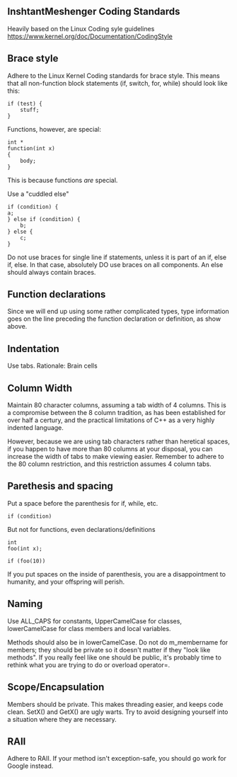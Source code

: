 InshtantMeshenger Coding Standards
----------------------------------

Heavily based on the Linux Coding syle guidelines
https://www.kernel.org/doc/Documentation/CodingStyle

## Brace style

Adhere to the Linux Kernel Coding standards for brace
style. This means that all non-function block statements
(if, switch, for, while) should look like this:

	if (test) {
  		stuff;
	}

Functions, however, are special:

	int *
	function(int x)
	{
		body;
	}

This is because functions *are* special.

Use a "cuddled else"

	if (condition) {
	a;
	} else if (condition) {
		b;
	} else {
		c;
	}

Do not use braces for single line if statements, unless
it is part of an if, else if, else. In that case, absolutely DO
use braces on all components. An else should always contain braces.

## Function declarations

Since we will end up using some rather complicated types,
type information goes on the line preceding the function declaration
or definition, as show above.

## Indentation

Use tabs. Rationale: Brain cells

## Column Width

Maintain 80 character columns, assuming a tab width of 4 columns. This is a
compromise between the 8 column tradition, as has been established for over
half a certury, and the practical limitations of C++ as a very highly indented
language.

However, because we are using tab characters rather than heretical spaces, if
you happen to have more than 80 columns at your disposal, you can increase
the width of tabs to make viewing easier. Remember to adhere to the 80 column
restriction, and this restriction assumes 4 column tabs.

## Parethesis and spacing

Put a space before the parenthesis for if, while, etc.

	if (condition)

But not for functions, even declarations/definitions

	int
	foo(int x);
 
	if (foo(10))

If you put spaces on the inside of parenthesis, you are a disappointment to
humanity, and your offspring will perish.

## Naming

Use ALL_CAPS for constants, UpperCamelCase for classes, lowerCamelCase for 
class members and local variables.

Methods should also be in lowerCamelCase. Do not do m_membername for members;
they should be private so it doesn't matter if
they "look like methods". If you really feel like one
should be public, it's probably time to rethink what you are trying to do
or overload operator=.

## Scope/Encapsulation

Members should be private. This makes threading easier, and keeps code
clean. SetX() and GetX() are ugly warts. Try to avoid designing yourself
into a situation where they are necessary.

## RAII

Adhere to RAII. If your method isn't exception-safe, you should go work
for Google instead.
